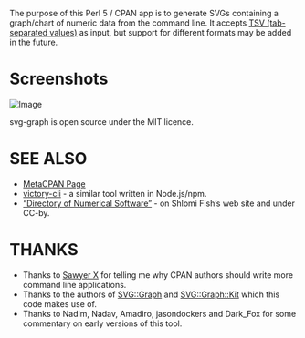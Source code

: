 The purpose of this Perl 5 / CPAN app is to generate SVGs containing a
graph/chart of numeric data from the command line. It accepts
[TSV (tab-separated values)](https://en.wikipedia.org/wiki/Tab-separated_values)
as input, but support for different formats may be added in the future.

# Screenshots

![Image](<http://www.shlomifish.org/Files/files/images/gwenview-fc-solve-svg-graph.png>)

svg-graph is open source under the MIT licence.

# SEE ALSO

- [MetaCPAN Page](https://metacpan.org/release/App-SVG-Graph)
- [victory-cli](https://github.com/FormidableLabs/victory-cli) - a similar tool
written in Node.js/npm.
- [“Directory of Numerical Software”](http://www.shlomifish.org/open-source/resources/numerical-software/) - on Shlomi Fish’s web site and under CC-by.

# THANKS

- Thanks to [Sawyer X](http://blogs.perl.org/users/sawyer_x/) for telling me
why CPAN authors should write more command line applications.
- Thanks to the authors of [SVG::Graph](https://metacpan.org/release/SVG-Graph)
and [SVG::Graph::Kit](https://metacpan.org/release/SVG-Graph-Kit) which this
code makes use of.
- Thanks to Nadim, Nadav, Amadiro, jasondockers and Dark_Fox for some
commentary on early versions of this tool.

